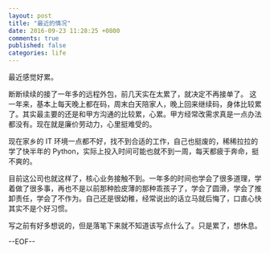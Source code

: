 ```yaml
---
layout: post
title: "最近的情况"
date: 2016-09-23 11:28:25 +0800
comments: true
published: false
categories: life
---
```

最近感觉好累。

断断续续的接了一年多的远程外包，前几天实在太累了，就决定不再接单了。
这一年来，基本上每天晚上都在码，周末白天陪家人，晚上回来继续码，身体比较累了。其实最主要的还是和甲方沟通的比较累，心累。甲方经常改需求真是一点办法都没有。现在就是廉价劳动力，心里挺难受的。

现在家乡的 IT 环境一点都不好，找不到合适的工作，自己也挺废的，稀稀拉拉的学了快半年的 Python，实际上投入时间可能也就不到一周，每天都疲于奔命，挺不爽的。

目前这公司也就这样了，核心业务接触不到。一年多的时间也学会了很多道理，学着做了很多事，再也不是以前那种脸皮薄的那种乖孩子了，学会了圆滑，学会了推卸责任，学会了不作为。自己还是很幼稚，经常说出的话立马就后悔了，口直心快其实不是个好习惯。

写之前有好多想说的，但是落笔下来就不知道该写点什么了。只是累了，想休息。

--EOF--